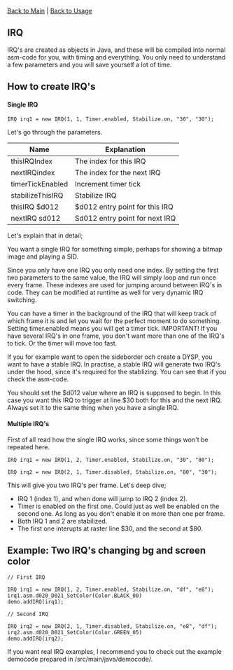 [Back to Main](../README.md)  |  [Back to Usage](usage.md)  


## IRQ

IRQ's are created as objects in Java, and these will be compiled 
into normal asm-code for you, with timing and everything. You only need
to understand a few parameters and you will save yourself a lot of time.

## How to create IRQ's

#### Single IRQ

`IRQ irq1 = new IRQ(1, 1, Timer.enabled, Stabilize.on, "30", "30");`

Let's go through the parameters.

| Name         | Explanation  |  
|--------------|--------------|  
| thisIRQIndex | The index for this IRQ |  
| nextIRQindex | The index for the next IRQ |  
| timerTickEnabled | Increment timer tick |  
| stabilizeThisIRQ | Stabilize IRQ |  
| thisIRQ $d012 | $d012 entry point for this IRQ |  
| nextIRQ sd012 | Sd012 entry point for next IRQ |  

Let's explain that in detail;  

You want a single IRQ for something simple, perhaps for showing a bitmap image and playing a SID.  

Since you only have one IRQ you only need one index. By setting the first two
parameters to the same value, the IRQ will simply loop and run once every frame. These indexes are used for jumping around between IRQ's in code. They can be modified at runtime as well for very dynamic IRQ switching.  

You can have a timer in the background of the IRQ that will keep track of which frame it is and let you wait for the perfect moment to do something. Setting timer.enabled means you will get a timer tick. IMPORTANT! If you have several IRQ's in one frame, you don't want more than one of the IRQ's to tick. Or the timer will move too fast.  

If you for example want to open the sideborder och create a DYSP, you want to 
have a stable IRQ. In practise, a stable IRQ will generate two IRQ's under the hood, since it's required for the stablizing. You can see that if you check the asm-code.  

You should set the $d012 value where an IRQ is supposed to begin. In this case
you want this IRQ to trigger at line $30 both for this and the next IRQ. Always set it to the same thing when you have a single IRQ.


#### Multiple IRQ's

First of all read how the single IRQ works, since some things won't be repeated here.

`IRQ irq1 = new IRQ(1, 2, Timer.enabled, Stabilize.on, "30", "80");`

`IRQ irq2 = new IRQ(2, 1, Timer.disabled, Stabilize.on, "80", "30");`

This will give you two IRQ's per frame. Let's deep dive;

* IRQ 1 (index 1), and when done will jump to IRQ 2 (index 2).
* Timer is enabled on the first one. Could just as well be enabled on the second one. As long as you don't enable it on more than one per frame.
* Both IRQ 1 and 2 are stabilized. 
* The first one interupts at raster line $30, and the second at $80.


## Example: Two IRQ's changing bg and screen color

```
// First IRQ

IRQ irq1 = new IRQ(1, 2, Timer.enabled, Stabilize.on, "df", "e8");
irq1.asm.d020_D021_SetColor(Color.BLACK_00)
demo.addIRQ(irq1);

// Second IRQ

IRQ irq2 = new IRQ(2, 1, Timer.disabled, Stabilize.on, "e8", "df");
irq2.asm.d020_D021_SetColor(Color.GREEN_05)
demo.addIRQ(irq2);
```

If you want real IRQ examples, I recommend you to check out the example democode prepared in /src/main/java/democode/.
